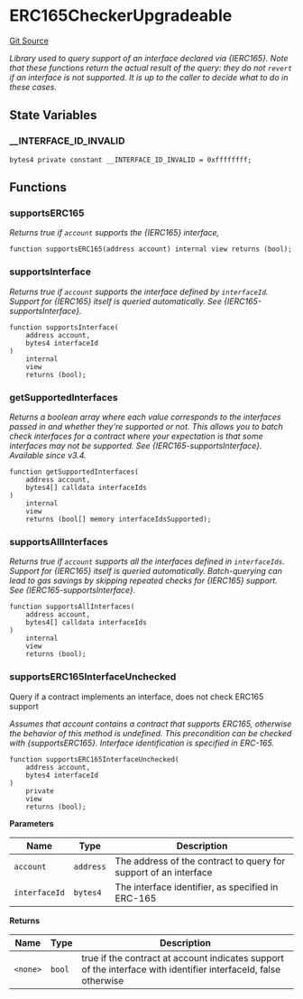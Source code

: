 # ERC165CheckerUpgradeable
[Git Source](https://github.com/ContractLabs/foundry-bountykinds-contract/blob/67e6855d3beabdf242cc0b51d9e53b087a5235b9/src/oz-custom/oz-upgradeable/utils/introspection/ERC165CheckerUpgradeable.sol)

*Library used to query support of an interface declared via {IERC165}.
Note that these functions return the actual result of the query: they do not
`revert` if an interface is not supported. It is up to the caller to decide
what to do in these cases.*


## State Variables
### __INTERFACE_ID_INVALID

```solidity
bytes4 private constant __INTERFACE_ID_INVALID = 0xffffffff;
```


## Functions
### supportsERC165

*Returns true if `account` supports the {IERC165} interface,*


```solidity
function supportsERC165(address account) internal view returns (bool);
```

### supportsInterface

*Returns true if `account` supports the interface defined by
`interfaceId`. Support for {IERC165} itself is queried automatically.
See {IERC165-supportsInterface}.*


```solidity
function supportsInterface(
    address account,
    bytes4 interfaceId
)
    internal
    view
    returns (bool);
```

### getSupportedInterfaces

*Returns a boolean array where each value corresponds to the
interfaces passed in and whether they're supported or not. This allows
you to batch check interfaces for a contract where your expectation
is that some interfaces may not be supported.
See {IERC165-supportsInterface}.
_Available since v3.4._*


```solidity
function getSupportedInterfaces(
    address account,
    bytes4[] calldata interfaceIds
)
    internal
    view
    returns (bool[] memory interfaceIdsSupported);
```

### supportsAllInterfaces

*Returns true if `account` supports all the interfaces defined in
`interfaceIds`. Support for {IERC165} itself is queried automatically.
Batch-querying can lead to gas savings by skipping repeated checks for
{IERC165} support.
See {IERC165-supportsInterface}.*


```solidity
function supportsAllInterfaces(
    address account,
    bytes4[] calldata interfaceIds
)
    internal
    view
    returns (bool);
```

### supportsERC165InterfaceUnchecked

Query if a contract implements an interface, does not check
ERC165 support

*Assumes that account contains a contract that supports ERC165,
otherwise
the behavior of this method is undefined. This precondition can be
checked
with {supportsERC165}.
Interface identification is specified in ERC-165.*


```solidity
function supportsERC165InterfaceUnchecked(
    address account,
    bytes4 interfaceId
)
    private
    view
    returns (bool);
```
**Parameters**

|Name|Type|Description|
|----|----|-----------|
|`account`|`address`|The address of the contract to query for support of an interface|
|`interfaceId`|`bytes4`|The interface identifier, as specified in ERC-165|

**Returns**

|Name|Type|Description|
|----|----|-----------|
|`<none>`|`bool`|true if the contract at account indicates support of the interface with identifier interfaceId, false otherwise|


